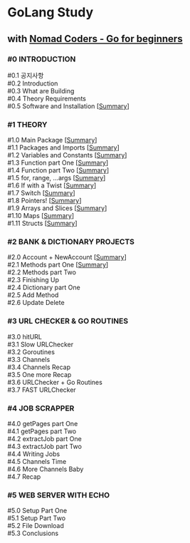 # GoLang Study
## with [Nomad Coders - Go for beginners](https://nomadcoders.co/go-for-beginners "쉽고 빠른 Go 시작하기")


### #0 INTRODUCTION
#0.1 공지사항<br/>
#0.2 Introduction<br/>
#0.3 What are Building<br/>
#0.4 Theory Requirements<br/>
#0.5 Software and Installation [[Summary](https://github.com/ningpop/GoLang-Study/blob/master/Summary/%230_INTRODUCTION/%230.5_Software_and_Installation.md)]<br/>

### #1 THEORY
#1.0 Main Package [[Summary](https://github.com/ningpop/GoLang-Study/blob/master/Summary/%231_THEORY/%231.0_Main_Package.md)]<br/>
#1.1 Packages and Imports [[Summary](https://github.com/ningpop/GoLang-Study/blob/master/Summary/%231_THEORY/%231.1_Packages_and_Imports.md)]<br/>
#1.2 Variables and Constants [[Summary](https://github.com/ningpop/GoLang-Study/blob/master/Summary/%231_THEORY/%231.2_Variables_and_Constants.md)]<br/>
#1.3 Function part One [[Summary](https://github.com/ningpop/GoLang-Study/blob/master/Summary/%231_THEORY/%231.3_Functions_part_One.md)]<br/>
#1.4 Function part Two [[Summary](https://github.com/ningpop/GoLang-Study/blob/master/Summary/%231_THEORY/%231.4_Functions_part_Two.md)]<br/>
#1.5 for, range, ...args [[Summary](https://github.com/ningpop/GoLang-Study/blob/master/Summary/%231_THEORY/%231.5_for,_range,_...args.md)]<br/>
#1.6 If with a Twist [[Summary](https://github.com/ningpop/GoLang-Study/blob/master/Summary/%231_THEORY/%231.6_If_with_a_Twist.md)]<br/>
#1.7 Switch [[Summary](https://github.com/ningpop/GoLang-Study/blob/master/Summary/%231_THEORY/%231.7_Switch.md)]<br/>
#1.8 Pointers! [[Summary](https://github.com/ningpop/GoLang-Study/blob/master/Summary/%231_THEORY/%231.8_Pointers!.md)]<br/>
#1.9 Arrays and Slices [[Summary](https://github.com/ningpop/GoLang-Study/blob/master/Summary/%231_THEORY/%231.9_Arrays_and_Slices.md)]<br/>
#1.10 Maps [[Summary](https://github.com/ningpop/GoLang-Study/blob/master/Summary/%231_THEORY/%231.10_Maps.md)]<br/>
#1.11 Structs [[Summary](https://github.com/ningpop/GoLang-Study/blob/master/Summary/%231_THEORY/%231.11_Structs.md)]<br/>

### #2 BANK & DICTIONARY PROJECTS
#2.0 Account + NewAccount [[Summary](https://github.com/ningpop/GoLang-Study/blob/master/Summary/%232_BANK_&_DICTIONARY_PROJECTS/%232.0_Account_+_NewAccount.md)]<br/>
#2.1 Methods part One [[Summary](https://github.com/ningpop/GoLang-Study/blob/master/Summary/%232_BANK_&_DICTIONARY_PROJECTS/%232.1_Methods_part_One.md)]<br/>
#2.2 Methods part Two<br/>
#2.3 Finishing Up<br/>
#2.4 Dictionary part One<br/>
#2.5 Add Method<br/>
#2.6 Update Delete<br/>

### #3 URL CHECKER & GO ROUTINES
#3.0 hitURL<br/>
#3.1 Slow URLChecker<br/>
#3.2 Goroutines<br/>
#3.3 Channels<br/>
#3.4 Channels Recap<br/>
#3.5 One more Recap<br/>
#3.6 URLChecker + Go Routines<br/>
#3.7 FAST URLChecker<br/>

### #4 JOB SCRAPPER
#4.0 getPages part One<br/>
#4.1 getPages part Two<br/>
#4.2 extractJob part One<br/>
#4.3 extractJob part Two<br/>
#4.4 Writing Jobs<br/>
#4.5 Channels Time<br/>
#4.6 More Channels Baby<br/>
#4.7 Recap<br/>

### #5 WEB SERVER WITH ECHO
#5.0 Setup Part One<br/>
#5.1 Setup Part Two<br/>
#5.2 File Download<br/>
#5.3 Conclusions<br/>